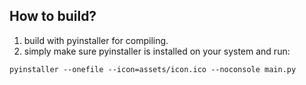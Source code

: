 ## How to build?
1. build with pyinstaller for compiling.
2. simply make sure pyinstaller is installed on your system and run:
```
pyinstaller --onefile --icon=assets/icon.ico --noconsole main.py
```